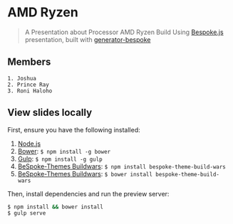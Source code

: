 # AMD Ryzen
>A Presentation about Processor AMD Ryzen
> Build Using [Bespoke.js](http://markdalgleish.com/projects/bespoke.js) presentation, built with [generator-bespoke](https://github.com/markdalgleish/generator-bespoke)

## Members
```
1. Joshua
2. Prince Ray
3. Roni Haloho
```


## View slides locally

First, ensure you have the following installed:

1. [Node.js](http://nodejs.org)
2. [Bower](http://bower.io): `$ npm install -g bower`
3. [Gulp](http://gulpjs.com): `$ npm install -g gulp`
4. [BeSpoke-Themes Buildwars](https://github.com/akatopo/bespoke-theme-build-wars): `$ npm install bespoke-theme-build-wars`
5. [BeSpoke-Themes Buildwars](https://github.com/akatopo/bespoke-theme-build-wars): `$ bower install bespoke-theme-build-wars`

Then, install dependencies and run the preview server:

```bash
$ npm install && bower install
$ gulp serve
```
